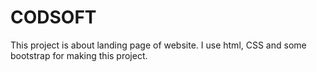 # CODSOFT
This project is about landing page of website. I use html, CSS and some bootstrap for making this project.
